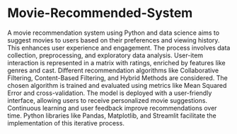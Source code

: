 # Movie-Recommended-System
A movie recommendation system using Python and data science aims to suggest movies to users based on their preferences and viewing history. This enhances user experience and engagement. The process involves data collection, preprocessing, and exploratory data analysis. User-item interaction is represented in a matrix with ratings, enriched by features like genres and cast. Different recommendation algorithms like Collaborative Filtering, Content-Based Filtering, and Hybrid Methods are considered. The chosen algorithm is trained and evaluated using metrics like Mean Squared Error and cross-validation. The model is deployed with a user-friendly interface, allowing users to receive personalized movie suggestions. Continuous learning and user feedback improve recommendations over time. Python libraries like Pandas, Matplotlib, and Streamlit facilitate the implementation of this iterative process.

